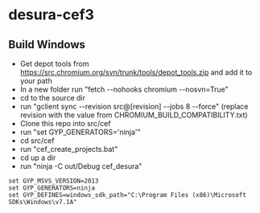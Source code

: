 desura-cef3
===========


Build Windows
-----------

 * Get depot tools from https://src.chromium.org/svn/trunk/tools/depot_tools.zip and add it to your path
 * In a new folder run "fetch --nohooks chromium --nosvn=True"
 * cd to the source dir
 * run "gclient sync --revision src@[revision] --jobs 8 --force" (replace revision with the value from CHROMIUM_BUILD_COMPATIBILITY.txt)
 * Clone this repo into src/cef
 * run "set GYP_GENERATORS='ninja'"
 * cd src/cef
 * run "cef_create_projects.bat"
 * cd up a dir
 * run "ninja -C out/Debug cef_desura"

```
set GYP_MSVS_VERSION=2013
set GYP_GENERATORS=ninja
set GYP_DEFINES=windows_sdk_path="C:\Program Files (x86)\Microsoft SDKs\Windows\v7.1A"
```
